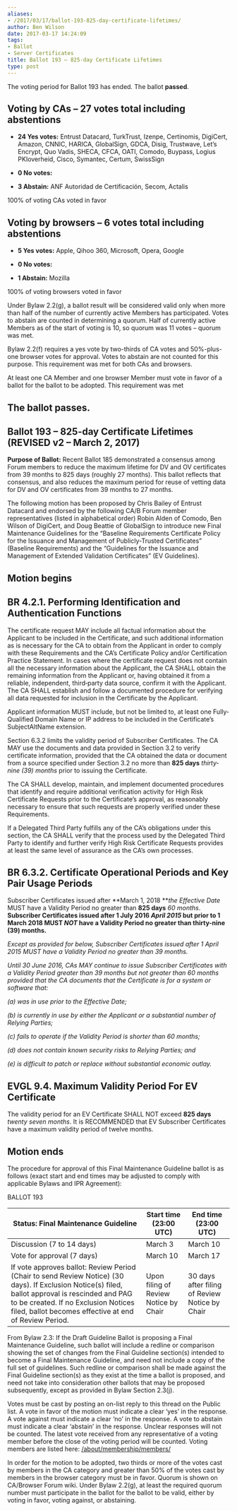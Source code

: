 ```yaml
---
aliases:
- /2017/03/17/ballot-193-825-day-certificate-lifetimes/
author: Ben Wilson
date: 2017-03-17 14:24:09
tags:
- Ballot
- Server Certificates
title: Ballot 193 – 825-day Certificate Lifetimes
type: post
---
```


The voting period for Ballot 193 has ended. The ballot **passed**.

## Voting by CAs – 27 votes total including abstentions

- **24 Yes votes:** Entrust Datacard, TurkTrust, Izenpe, Certinomis, DigiCert, Amazon, CNNIC, HARICA, GlobalSign, GDCA, Disig, Trustwave, Let’s Encrypt, Quo Vadis, SHECA, CFCA, OATI, Comodo, Buypass, Logius PKIoverheid, Cisco, Symantec, Certum, SwissSign

- **0 No votes:**

- **3 Abstain:** ANF Autoridad de Certificación, Secom, Actalis

100% of voting CAs voted in favor

## Voting by browsers – 6 votes total including abstentions

- **5 Yes votes:** Apple, Qihoo 360, Microsoft, Opera, Google

- **0 No votes:**

- **1 Abstain:** Mozilla

100% of voting browsers voted in favor

Under Bylaw 2.2(g), a ballot result will be considered valid only when more than half of the number of currently active Members has participated. Votes to abstain are counted in determining a quorum. Half of currently active Members as of the start of voting is 10, so quorum was 11 votes – quorum was met.

Bylaw 2.2(f) requires a yes vote by two-thirds of CA votes and 50%-plus-one browser votes for approval. Votes to abstain are not counted for this purpose. This requirement was met for both CAs and browsers.

At least one CA Member and one browser Member must vote in favor of a ballot for the ballot to be adopted. This requirement was met

## The ballot passes.

## Ballot 193 – 825-day Certificate Lifetimes (REVISED v2 – March 2, 2017)

**Purpose of Ballot:** Recent Ballot 185 demonstrated a consensus among Forum members to reduce the maximum lifetime for DV and OV certificates from 39 months to 825 days (roughly 27 months). This ballot reflects that consensus, and also reduces the maximum period for reuse of vetting data for DV and OV certificates from 39 months to 27 months.

The following motion has been proposed by Chris Bailey of Entrust Datacard and endorsed by the following CA/B Forum member representatives (listed in alphabetical order) Robin Alden of Comodo, Ben Wilson of DigiCert, and Doug Beattie of GlobalSign to introduce new Final Maintenance Guidelines for the “Baseline Requirements Certificate Policy for the Issuance and Management of Publicly-Trusted Certificates” (Baseline Requirements) and the “Guidelines for the Issuance and Management of Extended Validation Certificates” (EV Guidelines).

## Motion begins

## BR 4.2.1. Performing Identification and Authentication Functions

The certificate request MAY include all factual information about the Applicant to be included in the Certificate, and such additional information as is necessary for the CA to obtain from the Applicant in order to comply with these Requirements and the CA’s Certificate Policy and/or Certification Practice Statement. In cases where the certificate request does not contain all the necessary information about the Applicant, the CA SHALL obtain the remaining information from the Applicant or, having obtained it from a reliable, independent, third‐party data source, confirm it with the Applicant. The CA SHALL establish and follow a documented procedure for verifying all data requested for inclusion in the Certificate by the Applicant.

Applicant information MUST include, but not be limited to, at least one Fully‐Qualified Domain Name or IP address to be included in the Certificate’s SubjectAltName extension.

Section 6.3.2 limits the validity period of Subscriber Certificates. The CA MAY use the documents and data provided in Section 3.2 to verify certificate information, provided that the CA obtained the data or document from a source specified under Section 3.2 no more than **825 days** _thirty‐nine (39) months_ prior to issuing the Certificate.

The CA SHALL develop, maintain, and implement documented procedures that identify and require additional verification activity for High Risk Certificate Requests prior to the Certificate’s approval, as reasonably necessary to ensure that such requests are properly verified under these Requirements.

If a Delegated Third Party fulfills any of the CA’s obligations under this section, the CA SHALL verify that the process used by the Delegated Third Party to identify and further verify High Risk Certificate Requests provides at least the same level of assurance as the CA’s own processes.

## BR 6.3.2. Certificate Operational Periods and Key Pair Usage Periods

Subscriber Certificates issued after \*\*March 1, 2018 \*\*_the Effective Date_ MUST have a Validity Period no greater than **825 days** _60 months_. **Subscriber Certificates issued after 1 July 2016 *April 2015* but prior to 1 March 2018 MUST *NOT* have a Validity Period no greater than thirty-nine (39) months.**

_Except as provided for below, Subscriber Certificates issued after 1 April 2015 MUST have a Validity Period no greater than 39 months._

_Until 30 June 2016, CAs MAY continue to issue Subscriber Certificates with a Validity Period greater than 39 months but not greater than 60 months provided that the CA documents that the Certificate is for a system or software that:_

_(a) was in use prior to the Effective Date;_

_(b) is currently in use by either the Applicant or a substantial number of Relying Parties;_

_(c) fails to operate if the Validity Period is shorter than 60 months;_

_(d) does not contain known security risks to Relying Parties; and_

_(e) is difficult to patch or replace without substantial economic outlay._

## EVGL 9.4. Maximum Validity Period For EV Certificate

The validity period for an EV Certificate SHALL NOT exceed **825 days** _twenty seven months_. It is RECOMMENDED that EV Subscriber Certificates have a maximum validity period of twelve months.

## Motion ends

The procedure for approval of this Final Maintenance Guideline ballot is as follows (exact start and end times may be adjusted to comply with applicable Bylaws and IPR Agreement):

BALLOT 193  

| Status: Final Maintenance Guideline                                                                                                                                                                                                                | Start time (23:00 UTC)                | End time (23:00 UTC)                           |
| -------------------------------------------------------------------------------------------------------------------------------------------------------------------------------------------------------------------------------------------------- | ------------------------------------- | ---------------------------------------------- |
| Discussion (7 to 14 days)                                                                                                                                                                                                                          | March 3                               | March 10                                       |
| Vote for approval (7 days)                                                                                                                                                                                                                         | March 10                              | March 17                                       |
| If vote approves ballot: Review Period (Chair to send Review Notice) (30 days). If Exclusion Notice(s) filed, ballot approval is rescinded and PAG to be created. If no Exclusion Notices filed, ballot becomes effective at end of Review Period. | Upon filing of Review Notice by Chair | 30 days after filing of Review Notice by Chair |

From Bylaw 2.3: If the Draft Guideline Ballot is proposing a Final Maintenance Guideline, such ballot will include a redline or comparison showing the set of changes from the Final Guideline section(s) intended to become a Final Maintenance Guideline, and need not include a copy of the full set of guidelines. Such redline or comparison shall be made against the Final Guideline section(s) as they exist at the time a ballot is proposed, and need not take into consideration other ballots that may be proposed subsequently, except as provided in Bylaw Section 2.3(j).

Votes must be cast by posting an on-list reply to this thread on the Public list. A vote in favor of the motion must indicate a clear ‘yes’ in the response. A vote against must indicate a clear ‘no’ in the response. A vote to abstain must indicate a clear ‘abstain’ in the response. Unclear responses will not be counted. The latest vote received from any representative of a voting member before the close of the voting period will be counted. Voting members are listed here: [/about/membership/members/](/about/membership/members/)

In order for the motion to be adopted, two thirds or more of the votes cast by members in the CA category and greater than 50% of the votes cast by members in the browser category must be in favor. Quorum is shown on CA/Browser Forum wiki. Under Bylaw 2.2(g), at least the required quorum number must participate in the ballot for the ballot to be valid, either by voting in favor, voting against, or abstaining.